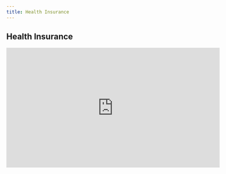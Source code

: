 ```yaml
---
title: Health Insurance
---
```


## Health Insurance

<iframe width="560" height="315" src="https://www.youtube.com/embed/8qql2rnnkD8" title="YouTube video player" frameborder="0" allow="accelerometer; autoplay; clipboard-write; encrypted-media; gyroscope; picture-in-picture" allowfullscreen></iframe>